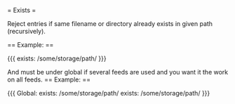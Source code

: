 = Exists =

Reject entries if same filename or directory already exists in given path (recursively).

== Example: ==

{{{
exists: /some/storage/path/
}}}

And must be under global if several feeds are used and you want it the work on all feeds.
== Example: ==

{{{
Global:
  exists: /some/storage/path/
  exists: /some/storage/path/
}}}